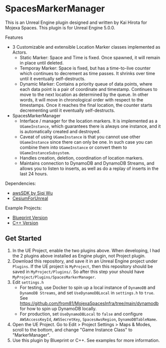 # SpacesMarkerManager

This is an Unreal Engine plugin designed and written by Kai Hirota for Mojexa Spaces. This plugin is for Unreal Engine 5.0.0.

Features
- 3 Customizable and extensible Location Marker classes implemented as Actors.
   - Static Marker: Space and Time is fixed. Once spawned, it will remain in place until deleted.
   - Temporay Marker: Space is fixed, but has a time-to-live counter which continues to decrement as time passes. It shrinks over time until it eventually self-destructs.
   - Dynamic Marker: Contains a priority queue of data points, where each data point is a pair of coordinate and timestamp. Continues to move to the next location as determined by the queue. In other words, it will move in chronological order with respect to the timestamps. Once it reaches the final location, the counter starts decrementing until it eventually self-destructs.
- SpacesMarkerManager
   - Interface / manager for the location markers. It is implemented as a `UGameInstance`, which guarantees there is always one instance, and it is automatically created and destroyed.
   - Caveat of using `UGameInstance` is that you cannot use other `UGameInstance` since there can only be one. In such case you can combine them into `UGameInstance` or convert them to `UGameInstanceSubsystem`.
   - Handles creation, deletion, coordination of location markers.
   - Maintains connection to DynamoDB and DynamoDB Streams, and allows you to listen to inserts, as well as do a replay of inserts in the last 24 hours.

Dependencies:
- [awsSDK by Siqi Wu](https://www.unrealengine.com/marketplace/en-US/product/aws-dynamodb)
- [CesiumForUnreal](https://github.com/CesiumGS/cesium-unreal)

Example Projects:
- [Blueprint Version](https://github.com/from81/MojexaSampleProject)
- [C++ Version](https://github.com/from81/MojexaSampleProjectC)

## Get Started
1. In the UE Project, enable the two plugins above. When developing, I had the 2 plugins above installed as Engine plugin, not Project plugin.
2. Download this repository, and save it in an Unreal Engine project under `Plugins`. If the UE project is `MyProject`, then this repository should be saved in `MyProject/Plugins/`. So after this step your should have `MyProject/Plugins/SpacesMarkerManager`.
3. Edit `settings.h`
     - For testing, use Docker to spin up a local instance of `DynamoDB` and `DynamoDB Streams`, and set `UseDynamoDBLocal` in `settings.h` to `true`. See https://github.com/from81/MojexaSpacesInfra/tree/main/dynamodb for how to spin up DynamoDB locally.
     - For production, set `UseDynamoDBLocal` to `false` and configure `AWSAccessKeyId`, `AWSSecretKey`, `SpacesAwsRegion`, `DynamoDBTableName`.
4. Open the UE Project. Go to Edit > Project Settings > Maps & Modes, scroll to the bottom, and change "Game Instance Class" to "MarkerManager".
5. Use this plugin by Blueprint or C++. See examples for more information.
